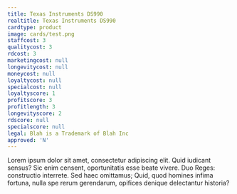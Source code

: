 ```yaml
---
title: Texas Instruments DS990
realtitle: Texas Instruments DS990
cardtype: product
image: cards/test.png
staffcost: 3
qualitycost: 3
rdcost: 3
marketingcost: null
longevitycost: null
moneycost: null
loyaltycost: null
specialcost: null
loyaltyscore: 1
profitscore: 3
profitlength: 3
longevityscore: 2
rdscore: null
specialscore: null
legal: Blah is a Trademark of Blah Inc
approved: 'N'
---
```


Lorem ipsum dolor sit amet, consectetur adipiscing elit. Quid iudicant sensus? Sic enim censent, oportunitatis esse beate vivere. Duo Reges: constructio interrete. Sed haec omittamus; Quid, quod homines infima fortuna, nulla spe rerum gerendarum, opifices denique delectantur historia?
